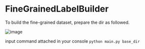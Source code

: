 # FineGrainedLabelBuilder

To build the fine-grained dataset, prepare the dir as followed.

![image](https://user-images.githubusercontent.com/48676611/138624221-a95830f5-68a3-4e81-aee4-8a8e72eaac48.png)

input command attached in your console
`python main.py base_dir`

